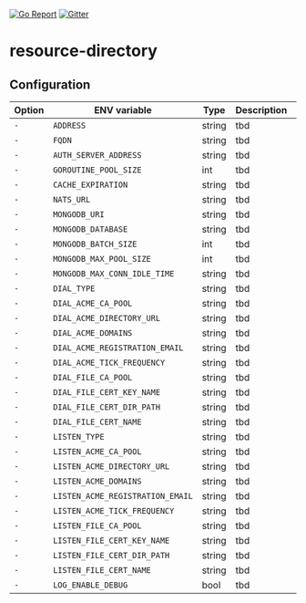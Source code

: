 [![Go Report](https://goreportcard.com/badge/github.com/go-ocf/ocf-cloud/resource-directory)](https://goreportcard.com/report/github.com/go-ocf/ocf-cloud/resource-directory)
[![Gitter](https://badges.gitter.im/ocfcloud/Lobby.svg)](https://gitter.im/ocfcloud/Lobby?utm_source=badge&utm_medium=badge&utm_campaign=pr-badge)

# resource-directory

## Configuration
| Option | ENV variable | Type | Description | Default |
| ------ | --------- | ----------- | ------- | ------- |
| `-` | `ADDRESS` | string | tbd | `"0.0.0.0:5684"` |
| `-` | `FQDN` | string | tbd | `"coap-gw.ocf.cloud"` |
| `-` | `AUTH_SERVER_ADDRESS` | string | tbd | `"127.0.0.1:9100"` |
| `-` | `GOROUTINE_POOL_SIZE` | int | tbd | `16` |
| `-` | `CACHE_EXPIRATION` | string | tbd | `"30s"` |
| `-` | `NATS_URL` | string | tbd | `"nats://localhost:4222"` |
| `-` | `MONGODB_URI` | string | tbd | `"mongodb://localhost:27017"` |
| `-` | `MONGODB_DATABASE` | string | tbd | `"eventstore"` |
| `-` | `MONGODB_BATCH_SIZE` | int | tbd | `16` |
| `-` | `MONGODB_MAX_POOL_SIZE` | int | tbd | `16` |
| `-` | `MONGODB_MAX_CONN_IDLE_TIME` | string | tbd | `"240s"` |
| `-` | `DIAL_TYPE` | string | tbd | `"acme"` |
| `-` | `DIAL_ACME_CA_POOL` | string | tbd | `""` |
| `-` | `DIAL_ACME_DIRECTORY_URL` | string | tbd | `""` |
| `-` | `DIAL_ACME_DOMAINS` | string | tbd | `""` |
| `-` | `DIAL_ACME_REGISTRATION_EMAIL` | string | tbd | `""` |
| `-` | `DIAL_ACME_TICK_FREQUENCY` | string | tbd | `""` |
| `-` | `DIAL_FILE_CA_POOL` | string | tbd | `""` |
| `-` | `DIAL_FILE_CERT_KEY_NAME` | string | tbd | `""` |
| `-` | `DIAL_FILE_CERT_DIR_PATH` | string | tbd | `""` |
| `-` | `DIAL_FILE_CERT_NAME` | string | tbd | `""` |
| `-` | `LISTEN_TYPE` | string | tbd | `"acme"` |
| `-` | `LISTEN_ACME_CA_POOL` | string | tbd | `""` |
| `-` | `LISTEN_ACME_DIRECTORY_URL` | string | tbd | `""` |
| `-` | `LISTEN_ACME_DOMAINS` | string | tbd | `""` |
| `-` | `LISTEN_ACME_REGISTRATION_EMAIL` | string | tbd | `""` |
| `-` | `LISTEN_ACME_TICK_FREQUENCY` | string | tbd | `""` |
| `-` | `LISTEN_FILE_CA_POOL` | string | tbd | `""` |
| `-` | `LISTEN_FILE_CERT_KEY_NAME` | string | tbd | `""` |
| `-` | `LISTEN_FILE_CERT_DIR_PATH` | string | tbd | `""` |
| `-` | `LISTEN_FILE_CERT_NAME` | string | tbd | `""` |
| `-` | `LOG_ENABLE_DEBUG` | bool | tbd | `false` |
